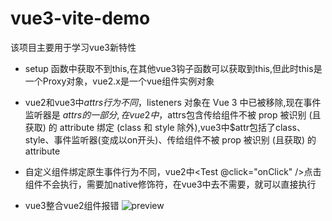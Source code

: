 # vue3-vite-demo
该项目主要用于学习vue3新特性

- setup 函数中获取不到this,在其他vue3钩子函数可以获取到this,但此时this是一个Proxy对象，vue2.x是一个vue组件实例对象

- vue2和vue3中$attrs行为不同，$listeners 对象在 Vue 3 中已被移除,现在事件监听器是 $attrs 的一部分,在vue2中，$attrs包含传给组件不被 prop 被识别 (且获取) 的 attribute 绑定 (class 和 style 除外),vue3中$attr包括了class、style、事件监听器(变成以on开头)、传给组件不被 prop 被识别 (且获取) 的 attribute
- 自定义组件绑定原生事件行为不同，vue2中<Test @click="onClick" />点击组件不会执行，需要加native修饰符，在vue3中去不需要，就可以直接执行

- vue3整合vue2组件报错
![preview](./assets/1625734049.jpg)
 
